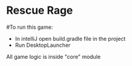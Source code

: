 # Rescue Rage
#To run this game:
- In intelliJ open build.gradle file in the project
- Run DesktopLauncher

All game logic is inside "core" module

